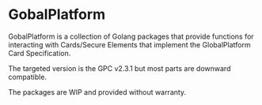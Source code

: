 # GobalPlatform

GobalPlatform is a collection of Golang packages that provide functions for interacting with Cards/Secure Elements that implement the GlobalPlatform Card Specification.

The targeted version is the GPC v2.3.1 but most parts are downward compatible.

The packages are WIP and provided without warranty.